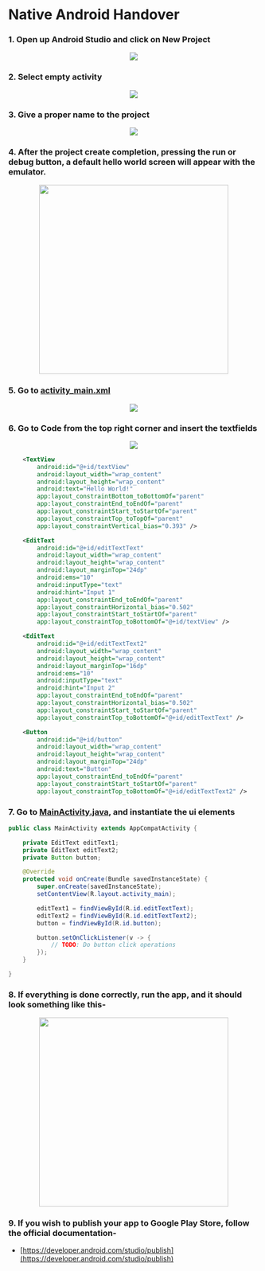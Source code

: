 # Native Android Handover

### 1. Open up Android Studio and click on New Project
<p align="center">
    <img src="./assets/1.png"></img>
</p>

### 2. Select empty activity
<p align="center">
    <img src="./assets/3.png"></img>
</p>

### 3. Give a proper name to the project
<p align="center">
    <img src="./assets/2.png"></img>
</p>

### 4. After the project create completion, pressing the run or debug button, a default hello world screen will appear with the emulator.
<p align="center">
    <img src="./assets/4.png" width="380"></img>
</p>

### 5. Go to [activity_main.xml](./app/src/main/res/layout/activity_main.xml)
<p align="center">
    <img src="./assets/5.png" ></img>
</p>

### 6. Go to Code from the top right corner and insert the textfields
<p align="center">
    <img src="./assets/6.png" ></img>
</p>

```xml
    <TextView
        android:id="@+id/textView"
        android:layout_width="wrap_content"
        android:layout_height="wrap_content"
        android:text="Hello World!"
        app:layout_constraintBottom_toBottomOf="parent"
        app:layout_constraintEnd_toEndOf="parent"
        app:layout_constraintStart_toStartOf="parent"
        app:layout_constraintTop_toTopOf="parent"
        app:layout_constraintVertical_bias="0.393" />

    <EditText
        android:id="@+id/editTextText"
        android:layout_width="wrap_content"
        android:layout_height="wrap_content"
        android:layout_marginTop="24dp"
        android:ems="10"
        android:inputType="text"
        android:hint="Input 1"
        app:layout_constraintEnd_toEndOf="parent"
        app:layout_constraintHorizontal_bias="0.502"
        app:layout_constraintStart_toStartOf="parent"
        app:layout_constraintTop_toBottomOf="@+id/textView" />

    <EditText
        android:id="@+id/editTextText2"
        android:layout_width="wrap_content"
        android:layout_height="wrap_content"
        android:layout_marginTop="16dp"
        android:ems="10"
        android:inputType="text"
        android:hint="Input 2"
        app:layout_constraintEnd_toEndOf="parent"
        app:layout_constraintHorizontal_bias="0.502"
        app:layout_constraintStart_toStartOf="parent"
        app:layout_constraintTop_toBottomOf="@+id/editTextText" />

    <Button
        android:id="@+id/button"
        android:layout_width="wrap_content"
        android:layout_height="wrap_content"
        android:layout_marginTop="24dp"
        android:text="Button"
        app:layout_constraintEnd_toEndOf="parent"
        app:layout_constraintStart_toStartOf="parent"
        app:layout_constraintTop_toBottomOf="@+id/editTextText2" />
```

### 7. Go to [MainActivity.java](./app/src/main/java/com/example/my_app/MainActivity.java), and instantiate the ui elements
```java
public class MainActivity extends AppCompatActivity {

    private EditText editText1;
    private EditText editText2;
    private Button button;

    @Override
    protected void onCreate(Bundle savedInstanceState) {
        super.onCreate(savedInstanceState);
        setContentView(R.layout.activity_main);

        editText1 = findViewById(R.id.editTextText);
        editText2 = findViewById(R.id.editTextText2);
        button = findViewById(R.id.button);

        button.setOnClickListener(v -> {
            // TODO: Do button click operations
        });
    }

}
```

### 8. If everything is done correctly, run the app, and it should look something like this-
<p align="center">
    <img src="./assets/7.png" width="380"></img>
</p>

### 9. If you wish to publish your app to Google Play Store, follow the official documentation-
* [https://developer.android.com/studio/publish](https://developer.android.com/studio/publish)